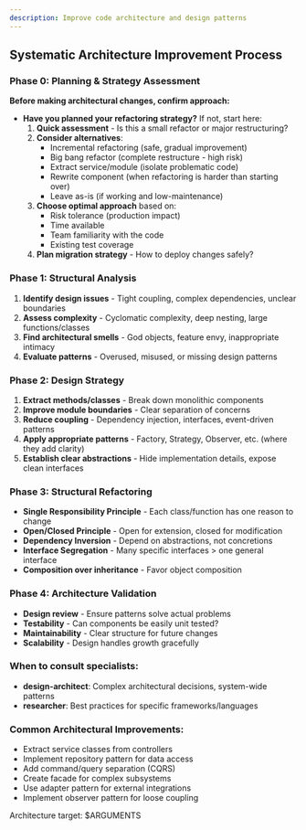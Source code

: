 ```yaml
---
description: Improve code architecture and design patterns
---
```


## Systematic Architecture Improvement Process

### Phase 0: Planning & Strategy Assessment
**Before making architectural changes, confirm approach:**
- **Have you planned your refactoring strategy?** If not, start here:
  1. **Quick assessment** - Is this a small refactor or major restructuring?
  2. **Consider alternatives**:
     - Incremental refactoring (safe, gradual improvement)
     - Big bang refactor (complete restructure - high risk)
     - Extract service/module (isolate problematic code)
     - Rewrite component (when refactoring is harder than starting over)
     - Leave as-is (if working and low-maintenance)
  3. **Choose optimal approach** based on:
     - Risk tolerance (production impact)
     - Time available 
     - Team familiarity with the code
     - Existing test coverage
  4. **Plan migration strategy** - How to deploy changes safely?

### Phase 1: Structural Analysis
1. **Identify design issues** - Tight coupling, complex dependencies, unclear boundaries
2. **Assess complexity** - Cyclomatic complexity, deep nesting, large functions/classes
3. **Find architectural smells** - God objects, feature envy, inappropriate intimacy
4. **Evaluate patterns** - Overused, misused, or missing design patterns

### Phase 2: Design Strategy
1. **Extract methods/classes** - Break down monolithic components
2. **Improve module boundaries** - Clear separation of concerns
3. **Reduce coupling** - Dependency injection, interfaces, event-driven patterns
4. **Apply appropriate patterns** - Factory, Strategy, Observer, etc. (where they add clarity)
5. **Establish clear abstractions** - Hide implementation details, expose clean interfaces

### Phase 3: Structural Refactoring
- **Single Responsibility Principle** - Each class/function has one reason to change
- **Open/Closed Principle** - Open for extension, closed for modification
- **Dependency Inversion** - Depend on abstractions, not concretions
- **Interface Segregation** - Many specific interfaces > one general interface
- **Composition over inheritance** - Favor object composition

### Phase 4: Architecture Validation
- **Design review** - Ensure patterns solve actual problems
- **Testability** - Can components be easily unit tested?
- **Maintainability** - Clear structure for future changes
- **Scalability** - Design handles growth gracefully

### When to consult specialists:
- **design-architect**: Complex architectural decisions, system-wide patterns
- **researcher**: Best practices for specific frameworks/languages

### Common Architectural Improvements:
- Extract service classes from controllers
- Implement repository pattern for data access
- Add command/query separation (CQRS)
- Create facade for complex subsystems
- Use adapter pattern for external integrations
- Implement observer pattern for loose coupling

Architecture target: $ARGUMENTS